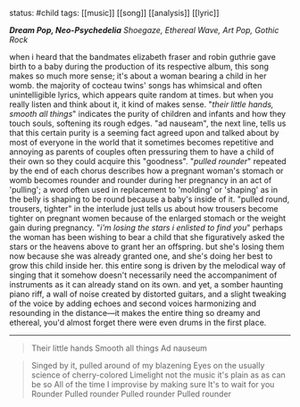 status: #child 
tags: [[music]] [[song]] [[analysis]] [[lyric]]

***Dream Pop, Neo-Psychedelia***
*Shoegaze, Ethereal Wave, Art Pop, Gothic Rock*

when i heard that the bandmates elizabeth fraser and robin guthrie gave birth to a baby during the production of its respective album, this song makes so much more sense; it's about a woman bearing a child in her womb. the majority of cocteau twins' songs has whimsical and often unintelligible lyrics, which appears quite random at times. but when you really listen and think about it, it kind of makes sense. "*their little hands, smooth all things*" indicates the purity of children and infants and how they touch souls, softening its rough edges. "ad nauseam", the next line, tells us that this certain purity is a seeming fact agreed upon and talked about by most of everyone in the world that it sometimes becomes repetitive and annoying as parents of couples often pressuring them to have a child of their own so they could acquire this "goodness". "*pulled rounder*" repeated by the end of each chorus describes how a pregnant woman's stomach or womb becomes rounder and rounder during her pregnancy in an act of 'pulling'; a word often used in replacement to 'molding' or 'shaping' as in the belly is shaping to be round because a baby's inside of it. "pulled round, trousers, tighter" in the interlude just tells us about how trousers become tighter on pregnant women because of the enlarged stomach or the weight gain during pregnancy. "*i'm losing the stars i enlisted to find you*" perhaps the woman has been wishing to bear a child that she figuratively asked the stars or the heavens above to grant her an offspring. but she's losing them now because she was already granted one, and she's doing her best to grow this child inside her. this entire song is driven by the melodical way of singing that it somehow doesn't necessarily need the accompaniment of instruments as it can already stand on its own. and yet, a somber haunting piano riff, a wall of noise created by distorted guitars, and a slight tweaking of the voice by adding echoes and second voices harmonizing and resounding in the distance—it makes the entire thing so dreamy and ethereal, you'd almost forget there were even drums in the first place. 

---

> Their little hands
> Smooth all things
> Ad nauseum

> Singed by it, pulled around of my blazening
> Eyes on the usually science of cherry-colored
> Limelight not the music it's plain as as can be so
> All of the time I improvise by making sure
> It's to wait for you
> Rounder
> Pulled rounder
> Pulled rounder
> Pulled rounder